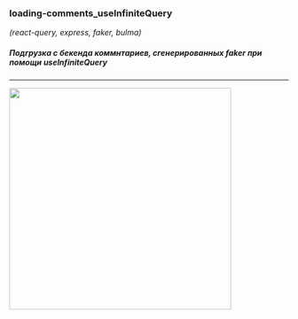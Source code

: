 ### loading-comments_useInfiniteQuery 
*(react-query, express, faker, bulma)*

##### Подгрузка с бекенда коммнтариев, сгенерированных faker при помощи useInfiniteQuery

***

<img width="400" alt="" src="https://user-images.githubusercontent.com/49967730/151594189-4ff32509-fdfc-4f70-97b8-d56d9a917fba.png">
